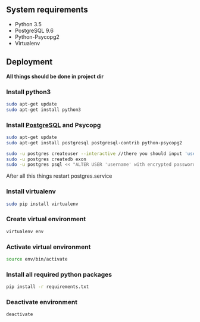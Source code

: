 ## System requirements

- Python 3.5
- PostgreSQL 9.6
- Python-Psycopg2
- Virtualenv


## Deployment

**All things should be done in project dir**

### Install python3

```bash
sudo apt-get update
sudo apt-get install python3
```

### Install [PostgreSQL](https://www.postgresql.org/) and Psycopg
```bash
sudo apt-get update
sudo apt-get install postgresql postgresql-contrib python-psycopg2

sudo -u postgres createuser --interactive //there you should input 'username'
sudo -u postgres createdb exon
sudo -u postgres psql << "ALTER USER 'username' with encrypted password 'your_new_password';"
```

After all this things restart postgres.service

### Install virtualenv

```bash
sudo pip install virtualenv
```

### Create virtual environment
```bash
virtualenv env
```
### Activate virtual environment
```bash
source env/bin/activate
```
### Install all required python packages
```bash
pip install -r requirements.txt
```

### Deactivate environment
```bash
deactivate
```

